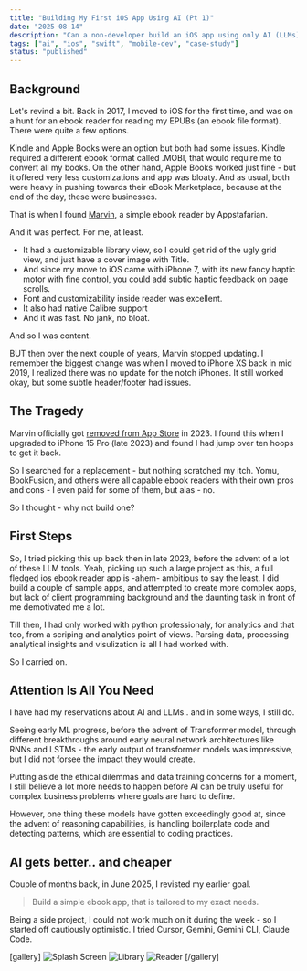```yaml
---
title: "Building My First iOS App Using AI (Pt 1)"
date: "2025-08-14"
description: "Can a non-developer build an iOS app using only AI (LLMs) and basic programming understanding?"
tags: ["ai", "ios", "swift", "mobile-dev", "case-study"]
status: "published"
---
```


## Background

Let's revind a bit. Back in 2017, I moved to iOS for the first time, and was on a hunt for an ebook reader for reading my EPUBs (an ebook file format). There were quite a few options. 

Kindle and Apple Books were an option but both had some issues. Kindle required a different ebook format called .MOBI, that would require me to convert all my books. On the other hand, Apple Books worked just fine - but it offered very less customizations and app was bloaty. And as usual, both were heavy in pushing towards their eBook Marketplace, because at the end of the day, these were businesses.

That is when I found [Marvin](http://www.appstafarian.com), a simple ebook reader by Appstafarian.

And it was perfect. For me, at least.

- It had a customizable library view, so I could get rid of the ugly grid view, and just have a cover image with Title. 
- And since my move to iOS came with iPhone 7, with its new fancy haptic motor with fine control, you could add subtic haptic feedback on page scrolls. 
- Font and customizability inside reader was excellent.
- It also had native Calibre support
- And it was fast. No jank, no bloat.

And so I was content.

BUT then over the next couple of years, Marvin stopped updating. I remember the biggest change was when I moved to iPhone XS back in mid 2019, I realized there was no update for the notch iPhones. It still worked okay, but some subtle header/footer had issues.

## The Tragedy

Marvin officially got [removed from App Store](https://www.mobileread.com/forums/showthread.php?t=353769) in 2023. I found this when I upgraded to iPhone 15 Pro (late 2023) and found I had jump over ten hoops to get it back.

So I searched for a replacement - but nothing scratched my itch. Yomu, BookFusion, and others were all capable ebook readers with their own pros and cons - I even paid for some of them, but alas - no.

So I thought - why not build one?

## First Steps

So, I tried picking this up back then in late 2023, before the advent of a lot of these LLM tools. Yeah, picking up such a large project as this, a full fledged ios ebook reader app is -ahem- ambitious to say the least. I did build a couple of sample apps, and attempted to create more complex apps, but lack of client programming background and the daunting task in front of me demotivated me a lot. 

Till then, I had only worked with python professionaly, for analytics and that too, from a scriping and analytics point of views. Parsing data, processing analytical insights and visulization is all I had worked with.

So I carried on.

## Attention Is All You Need

I have had my reservations about AI and LLMs.. and in some ways, I still do.

Seeing early ML progress, before the advent of Transformer model, through different breakthroughs around early neural network architectures like RNNs and LSTMs - the early output of transformer models was impressive, but I did not forsee the impact they would create.

Putting aside the ethical dilemmas and data training concerns for a moment, I still believe a lot more needs to happen before AI can be truly useful for complex business problems where goals are hard to define. 

However, one thing these models have gotten exceedingly good at, since the advent of reasoning capabilities, is handling boilerplate code and detecting patterns, which are essential to coding practices.

## AI gets better.. and cheaper

Couple of months back, in June 2025, I revisted my earlier goal. 

> Build a simple ebook app, that is tailored to my exact needs.

Being a side project, I could not work much on it during the week - so I started off cautiously optimistic. I tried Cursor, Gemini, Gemini CLI, Claude Code.


[gallery]
![Splash Screen](https://res.cloudinary.com/dqxww3j08/image/upload/v1755172808/blog-ios-development-journey-splash-screen_kldebx.png)
![Library](https://res.cloudinary.com/dqxww3j08/image/upload/v1755172846/blog-ios-development-journey-library_koeqsb.png)
![Reader](https://res.cloudinary.com/dqxww3j08/image/upload/v1755172786/blog-ios-development-journey-reader_x8tqbg.png)
[/gallery]
